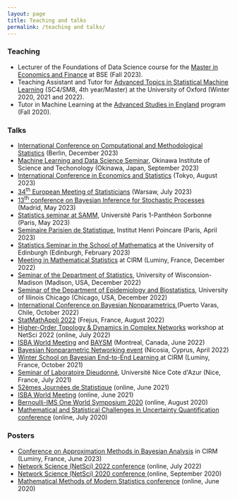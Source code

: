 ```yaml
---
layout: page
title: Teaching and talks
permalink: /teaching and talks/
---
```


### Teaching

- Lecturer of the Foundations of Data Science course for the [Master in Economics and Finance](https://bse.eu/study/masters-programs/economics#courses) at BSE (Fall 2023).
 - Teaching Assistant and Tutor for [Advanced Topics in Statistical Machine Learning](https://www.stats.ox.ac.uk/student-resources/msc-in-statistical-science/) (SC4/SM8, 4th year/Master) at the University of Oxford (Winter 2020, 2021 and 2022).
 - Tutor in Machine Learning at the [Advanced Studies in England](https://www.studyabroadbath.org/) program (Fall 2020).

### Talks
- [International Conference on Computational and Methodological Statistics](http://www.cmstatistics.org/CMStatistics2023/programme.php)  (Berlin, December 2023)
- [Machine Learning and Data Science Seminar](https://groups.oist.jp/node/34407/pastevents), Okinawa Institute of Science and Techonology (Okinawa, Japan, September 2023)
- [International Conference in Economics and Statistics](http://www.cmstatistics.org/EcoSta2023/) (Tokyo, August 2023)
- [34<sup>th</sup> European Meeting of Statisticians](https://ems2023.org/) (Warsaw, July 2023)
- [13<sup>th</sup> conference on Bayesian Inference for Stochastic Processes](https://www.icmat.es/congresos/2023/BISP/) (Madrid, May 2023)
- [Statistics seminar at SAMM](https://samm.pantheonsorbonne.fr/seminaire-conference/seminaire-samm), Université Paris 1-Panthéon Sorbonne (Paris, May 2023) 
- [Seminaire Parisien de Statistique](https://sites.google.com/site/semstats/home), Institut Henri Poincare (Paris, April 2023)
- [Statistics Seminar in the School of Mathematics](https://www.maths.ed.ac.uk/school-of-mathematics/research/data-decisions/statistics/news-and-events/seminars) at the University of Edinburgh (Edinburgh, February 2023)
- [Meeting in Mathematical Statistics](https://conferences.cirm-math.fr/2908.html) at CIRM (Luminy, France, December 2022)
- [Seminar of the Department of Statistics](https://stat.wisc.edu/news-and-events/), University of Wisconsion-Madison (Madison, USA, December 2022)
- [Seminar of the Department of Epidemiology and Biostatistics](https://publichealth.uic.edu/academics/divisions/epidemiology-biostatistics/seminar-series/), University of Illinois Chicago (Chicago, USA, December 2022)
- [International Conference on Bayesian Nonparametrics ](https://midas.mat.uc.cl/bnp13/) (Puerto Varas, Chile, October 2022)
- [StatMathAppli 2022](https://statmathappli.mathnum.inrae.fr/fr/accueil) (Frejus, France, August 2022)
- [Higher-Order Topology & Dynamics in Complex Networks](http://www-f1.ijs.si/~tadic/Workshops/NetSci22_ssHOTDyn/?page=home) workshop at NetSci 2022 (online, July 2022)
- [ISBA World Meeting](https://isbawebmaster.github.io/ISBA2022/) and [BAYSM](https://events.stat.uconn.edu/BAYSM2022/)  (Montreal, Canada, June 2022)
- [Bayesian Nonparametric Networking event](https://cyprusconferences.org/bnp2022/) (Nicosia, Cyprus, April 2022)
- [Winter School on Bayesian End-to-End Learning ](https://bayesatcirm.github.io/) at CIRM (Luminy, France, October 2021)
- [Seminar of Laboratoire Dieudonné](https://math.univ-cotedazur.fr/laboratoire/s%c3%a9minaires.html), Université Nice Cote d'Azur (Nice, France, July 2021)
- [52èmes Journées de Statistique](https://jds2021.sciencesconf.org/) (online, June 2021)
- [ISBA World Meeting](https://bayesian.org/isba2020-home/) (online, June 2021)
- [Bernoulli-IMS One World Symposium 2020](https://www.worldsymposium2020.org/) (online, August 2020)
- [Mathematical and Statistical Challenges in Uncertainty Quantification conference](http://www.statslab.cam.ac.uk/~nickl/Site/ercconf19.html) (online, July 2020)

### Posters
- [Conference on Approximation Methods in Bayesian Analysis](https://conferences.cirm-math.fr/2768.html) in CIRM (Luminy, France, June 2023)
- [Network Science (NetSci) 2022 conference](https://netsci2022.net/) (online, July 2022)
- [Network Science (NetSci) 2020 conference ](https://netsci2020.netscisociety.net/) (online, September 2020)
- [Mathematical Methods of Modern Statistics conference](https://conferences.cirm-math.fr/2146.html) (online, June 2020)

